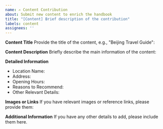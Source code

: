 ```yaml
---
name: ✍️ Content Contribution
about: Submit new content to enrich the handbook
title: "[Content] Brief description of the contribution"
labels: content
assignees: ''
---
```


**Content Title**
Provide the title of the content, e.g., "Beijing Travel Guide":

**Content Description**
Briefly describe the main information of the content:

**Detailed Information**
- Location Name:
- Address:
- Opening Hours:
- Reasons to Recommend:
- Other Relevant Details:

**Images or Links**
If you have relevant images or reference links, please provide them:

**Additional Information**
If you have any other details to add, please include them here.